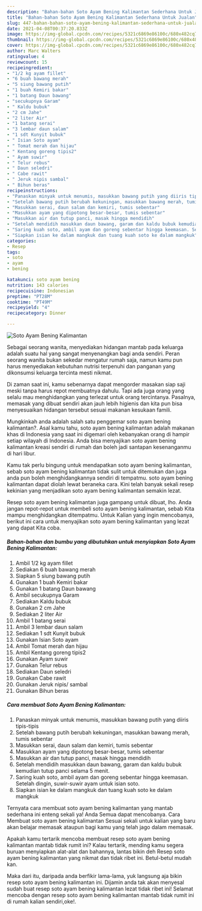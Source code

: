 ```yaml
---
description: "Bahan-bahan Soto Ayam Bening Kalimantan Sederhana Untuk Jualan"
title: "Bahan-bahan Soto Ayam Bening Kalimantan Sederhana Untuk Jualan"
slug: 447-bahan-bahan-soto-ayam-bening-kalimantan-sederhana-untuk-jualan
date: 2021-04-08T00:37:20.833Z
image: https://img-global.cpcdn.com/recipes/5321c6869e86100c/680x482cq70/soto-ayam-bening-kalimantan-foto-resep-utama.jpg
thumbnail: https://img-global.cpcdn.com/recipes/5321c6869e86100c/680x482cq70/soto-ayam-bening-kalimantan-foto-resep-utama.jpg
cover: https://img-global.cpcdn.com/recipes/5321c6869e86100c/680x482cq70/soto-ayam-bening-kalimantan-foto-resep-utama.jpg
author: Marc Walters
ratingvalue: 4
reviewcount: 15
recipeingredient:
- "1/2 kg ayam fillet"
- "6 buah bawang merah"
- "5 siung bawang putih"
- "1 buah Kemiri bakar"
- "1 batang Daun bawang"
- "secukupnya Garam"
- " Kaldu bubuk"
- "2 cm Jahe"
- "2 liter Air"
- "1 batang serai"
- "3 lembar daun salam"
- "1 sdt Kunyit bubuk"
- " Isian Soto ayam"
- " Tomat merah dan hijau"
- " Kentang goreng tipis2"
- " Ayam suwir"
- " Telur rebus"
- " Daun seledri"
- " Cabe rawit"
- " Jeruk nipis sambal"
- " Bihun beras"
recipeinstructions:
- "Panaskan minyak untuk menumis, masukkan bawang putih yang diiris tipis-tipis"
- "Setelah bawang putih berubah kekuningan, masukkan bawang merah, tumis sebentar"
- "Masukkan serai, daun salam dan kemiri, tumis sebentar"
- "Masukkan ayam yang dipotong besar-besar, tumis sebentar"
- "Masukkan air dan tutup panci, masak hingga mendidih"
- "Setelah mendidih masukkan daun bawang, garam dan kaldu bubuk kemudian tutup panci selama 5 menit."
- "Saring kuah soto, ambil ayam dan goreng sebentar hingga keemasan. Setelah dingin, suwir-suwir ayam untuk isian soto."
- "Siapkan isian ke dalam mangkuk dan tuang kuah soto ke dalam mangkuk"
categories:
- Resep
tags:
- soto
- ayam
- bening

katakunci: soto ayam bening 
nutrition: 143 calories
recipecuisine: Indonesian
preptime: "PT28M"
cooktime: "PT49M"
recipeyield: "4"
recipecategory: Dinner

---
```



![Soto Ayam Bening Kalimantan](https://img-global.cpcdn.com/recipes/5321c6869e86100c/680x482cq70/soto-ayam-bening-kalimantan-foto-resep-utama.jpg)

Sebagai seorang wanita, menyediakan hidangan mantab pada keluarga adalah suatu hal yang sangat menyenangkan bagi anda sendiri. Peran seorang  wanita bukan sekedar mengatur rumah saja, namun kamu pun harus menyediakan kebutuhan nutrisi terpenuhi dan panganan yang dikonsumsi keluarga tercinta mesti nikmat.

Di zaman  saat ini, kamu sebenarnya dapat mengorder masakan siap saji meski tanpa harus repot membuatnya dahulu. Tapi ada juga orang yang selalu mau menghidangkan yang terlezat untuk orang tercintanya. Pasalnya, memasak yang dibuat sendiri akan jauh lebih higienis dan kita pun bisa menyesuaikan hidangan tersebut sesuai makanan kesukaan famili. 



Mungkinkah anda adalah salah satu penggemar soto ayam bening kalimantan?. Asal kamu tahu, soto ayam bening kalimantan adalah makanan khas di Indonesia yang saat ini digemari oleh kebanyakan orang di hampir setiap wilayah di Indonesia. Anda bisa menyajikan soto ayam bening kalimantan kreasi sendiri di rumah dan boleh jadi santapan kesenanganmu di hari libur.

Kamu tak perlu bingung untuk mendapatkan soto ayam bening kalimantan, sebab soto ayam bening kalimantan tidak sulit untuk ditemukan dan juga anda pun boleh menghidangkannya sendiri di tempatmu. soto ayam bening kalimantan dapat diolah lewat beraneka cara. Kini telah banyak sekali resep kekinian yang menjadikan soto ayam bening kalimantan semakin lezat.

Resep soto ayam bening kalimantan juga gampang untuk dibuat, lho. Anda jangan repot-repot untuk membeli soto ayam bening kalimantan, sebab Kita mampu menghidangkan ditempatmu. Untuk Kalian yang ingin mencobanya, berikut ini cara untuk menyajikan soto ayam bening kalimantan yang lezat yang dapat Kita coba.

<!--inarticleads1-->

##### Bahan-bahan dan bumbu yang dibutuhkan untuk menyiapkan Soto Ayam Bening Kalimantan:

1. Ambil 1/2 kg ayam fillet
1. Sediakan 6 buah bawang merah
1. Siapkan 5 siung bawang putih
1. Gunakan 1 buah Kemiri bakar
1. Gunakan 1 batang Daun bawang
1. Ambil secukupnya Garam
1. Sediakan  Kaldu bubuk
1. Gunakan 2 cm Jahe
1. Sediakan 2 liter Air
1. Ambil 1 batang serai
1. Ambil 3 lembar daun salam
1. Sediakan 1 sdt Kunyit bubuk
1. Gunakan  Isian Soto ayam
1. Ambil  Tomat merah dan hijau
1. Ambil  Kentang goreng tipis2
1. Gunakan  Ayam suwir
1. Gunakan  Telur rebus
1. Sediakan  Daun seledri
1. Gunakan  Cabe rawit
1. Gunakan  Jeruk nipis/ sambal
1. Gunakan  Bihun beras




<!--inarticleads2-->

##### Cara membuat Soto Ayam Bening Kalimantan:

1. Panaskan minyak untuk menumis, masukkan bawang putih yang diiris tipis-tipis
1. Setelah bawang putih berubah kekuningan, masukkan bawang merah, tumis sebentar
1. Masukkan serai, daun salam dan kemiri, tumis sebentar
1. Masukkan ayam yang dipotong besar-besar, tumis sebentar
1. Masukkan air dan tutup panci, masak hingga mendidih
1. Setelah mendidih masukkan daun bawang, garam dan kaldu bubuk kemudian tutup panci selama 5 menit.
1. Saring kuah soto, ambil ayam dan goreng sebentar hingga keemasan. Setelah dingin, suwir-suwir ayam untuk isian soto.
1. Siapkan isian ke dalam mangkuk dan tuang kuah soto ke dalam mangkuk




Ternyata cara membuat soto ayam bening kalimantan yang mantab sederhana ini enteng sekali ya! Anda Semua dapat mencobanya. Cara Membuat soto ayam bening kalimantan Sesuai sekali untuk kalian yang baru akan belajar memasak ataupun bagi kamu yang telah jago dalam memasak.

Apakah kamu tertarik mencoba membuat resep soto ayam bening kalimantan mantab tidak rumit ini? Kalau tertarik, mending kamu segera buruan menyiapkan alat-alat dan bahannya, lantas bikin deh Resep soto ayam bening kalimantan yang nikmat dan tidak ribet ini. Betul-betul mudah kan. 

Maka dari itu, daripada anda berfikir lama-lama, yuk langsung aja bikin resep soto ayam bening kalimantan ini. Dijamin anda tak akan menyesal sudah buat resep soto ayam bening kalimantan lezat tidak ribet ini! Selamat mencoba dengan resep soto ayam bening kalimantan mantab tidak rumit ini di rumah kalian sendiri,oke!.

